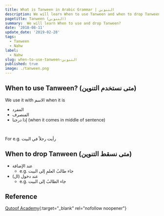 ```yaml
---
title: What is Tanween in Arabic Grammar | التنوين
description: We will learn When to use Tanween and when to drop Tanween?
pagetitle: Tanween (التنوين)
summary:  We will learn When to use and drop Tanween?
date: '2018-08-11'
update_date: '2019-02-28'
tags:
  - Tanween
  - Nahw
label:
  - Nahw
slug: when-to-use-tanween-التنوين
published: true
image: ./tanween.png
---
```


## When to use Tanween? (متى نستخدم التنوين)
We use it with الاسم when it is
- المفرد
- المنصرف 
- إذا درجنا (when it comes in middle of sentence)

<br/>

For e.g. رأيت رجلاً في البيت

## When to drop Tanween (متى نسقط التنوين)
- عند الإضافة
  - e.g. جاء طالبُ العلمِ إلى البيت
- (عند دخول (ال
  - e.g. جاء الطالبُ إلى البيت


## Reference
[Qutoof Academy](https://www.qutoofacademy.com/){:target="_blank" rel="nofollow noopener"}